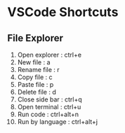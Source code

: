 # VSCode Shortcuts

## File Explorer

1. Open explorer : ctrl+e
2. New file : a
3. Rename file : r
4. Copy file : c
5. Paste file : p
6. Delete file : d
7. Close side bar : ctrl+q
8. Open terminal : ctrl+u
9. Run code : ctrl+alt+n
10. Run by language : ctrl+alt+j
